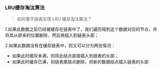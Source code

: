### LRU缓存淘汰算法

> 如何基于链表实现 LRU 缓存淘汰算法？

1.如果此数据之前已经被缓存在链表中了，我们遍历得到这个数据对应的节点，并将其从原来的位置删除，然后再插入到链表头部；

2.如果此数据没有在缓存链表中，则又可以分为两张情况：

- 如果此时缓存未满，则将此结点直接插入到链表的头部；
- 如果此时缓存已满，则链表尾结点删除，将新的数据结点插入链表的头部
